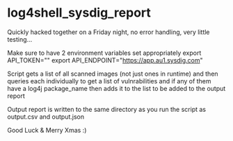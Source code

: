 # log4shell_sysdig_report
Quickly hacked together on a Friday night, no error handling, very little testing...

Make sure to have 2 environment variables set appropriately 
export API_TOKEN="<Your Sysdig Secure API Token>"
export API_ENDPOINT="https://app.au1.sysdig.com"
  
Script gets a list of all scanned images (not just ones in runtime) and then queries each individually to get a list of vulnrabilities and if any of them have a log4j package_name then adds it to the list to be added to the output report
  
Output report is written to the same directory as you run the script as output.csv and output.json
  
Good Luck & Merry Xmas :)
